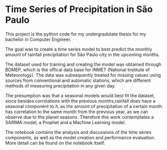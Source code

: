    # Time Series of Precipitation in São Paulo

This project is the python code for my undergradutate thesis for my bachelor in Computer Engineer. 

The goal was to create a time series model to best predict the monthly amount of rainfall precipitation for São Paulo city in the upcoming months. 

The dataset used for training and creating the model was obtained through BDMEP, which is the offical data base for INMET (National Institute of Meteorology). The data was subsequently treated for missing values using sources from conventional and automatic stations, which are different methods of measuring precipitation in any given day. 

The presumption was that a seasonal models would best fit the dataset, since besides correlations with the previous months,rainfall does have a seasonal component to it, as the amount of precipitation of a certain month has correlation to the same month from the previous year, as we can observe due to the planet seasons. Therefore this work contemplates a SARIMA model, a Prophet and a Machine Learning model.

The notebook contains the analysis and discussions of the time series components, as well as the model creation and performance evaluation. More detail can be found on the notebook itself.


